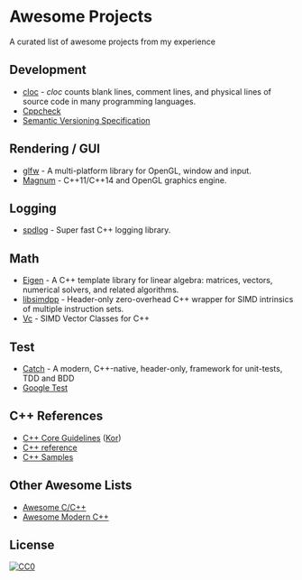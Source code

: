 # Awesome Projects
A curated list of awesome projects from my experience

## Development

* [cloc](https://github.com/AlDanial/cloc) - _cloc_ counts blank lines, comment lines, and physical lines of source code in many programming languages.
* [Cppcheck](https://github.com/danmar/cppcheck)
* [Semantic Versioning Specification](https://github.com/mojombo/semver/blob/master/semver.md)

## Rendering / GUI

* [glfw](https://github.com/glfw/glfw) - A multi-platform library for OpenGL, window and input.
* [Magnum](https://github.com/mosra/magnum) - C++11/C++14 and OpenGL graphics engine.

## Logging

* [spdlog](https://github.com/gabime/spdlog) - Super fast C++ logging library.

## Math

* [Eigen](https://bitbucket.org/eigen/eigen/) - A C++ template library for linear algebra: matrices, vectors, numerical solvers, and related algorithms.
* [libsimdpp](https://github.com/p12tic/libsimdpp) - Header-only zero-overhead C++ wrapper for SIMD intrinsics of multiple instruction sets.
* [Vc](https://github.com/VcDevel/Vc) - SIMD Vector Classes for C++

## Test

* [Catch](https://github.com/philsquared/Catch) - A modern, C++-native, header-only, framework for unit-tests, TDD and BDD
* [Google Test](https://github.com/google/googletest)

## C++ References

* [C++ Core Guidelines](https://github.com/isocpp/CppCoreGuidelines) ([Kor](https://github.com/CppKorea/CppCoreGuidelines))
* [C++ reference](http://en.cppreference.com/)
* [C++ Samples](http://www.cppsamples.com/)

## Other Awesome Lists

* [Awesome C/C++](https://github.com/fffaraz/awesome-cpp)
* [Awesome Modern C++](https://github.com/rigtorp/awesome-modern-cpp)

## License

[![CC0](https://licensebuttons.net/p/zero/1.0/88x31.png)](http://creativecommons.org/publicdomain/zero/1.0/)
